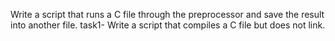 Write a script that runs a C file through the preprocessor and save the result into another file.
task1- Write a script that compiles a C file but does not link.
